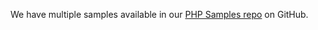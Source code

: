 We have multiple samples available in our [PHP Samples repo](https://github.com/okta/samples-php/tree/develop/resource-server) on GitHub.
